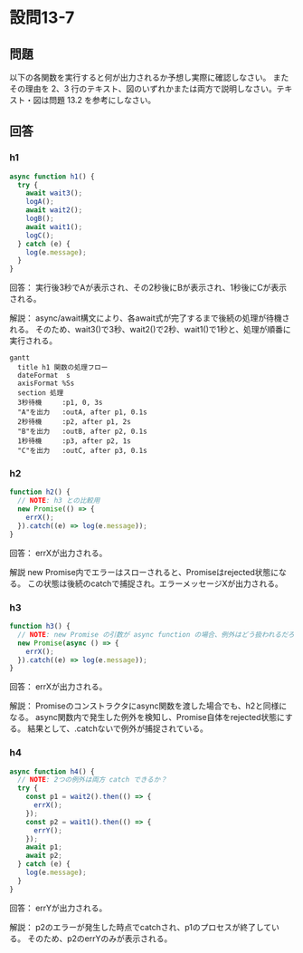 # 設問13-7
## 問題
以下の各関数を実行すると何が出力されるか予想し実際に確認しなさい。
またその理由を 2、3 行のテキスト、図のいずれかまたは両方で説明しなさい。テキスト・図は問題 13.2 を参考にしなさい。

## 回答
### h1

```js
async function h1() {
  try {
    await wait3();
    logA();
    await wait2();
    logB();
    await wait1();
    logC();
  } catch (e) {
    log(e.message);
  }
}

```
回答：
実行後3秒でAが表示され、その2秒後にBが表示され、1秒後にCが表示される。

解説：
async/await構文により、各await式が完了するまで後続の処理が待機される。
そのため、wait3()で3秒、wait2()で2秒、wait1()で1秒と、処理が順番に実行される。

```mermaid
gantt
  title h1 関数の処理フロー
  dateFormat  s
  axisFormat %Ss
  section 処理
  3秒待機     :p1, 0, 3s
  "A"を出力   :outA, after p1, 0.1s
  2秒待機     :p2, after p1, 2s
  "B"を出力   :outB, after p2, 0.1s
  1秒待機     :p3, after p2, 1s
  "C"を出力   :outC, after p3, 0.1s
```

### h2
```js
function h2() {
  // NOTE: h3 との比較用
  new Promise(() => {
    errX();
  }).catch((e) => log(e.message));
}
```
回答：
errXが出力される。

解説
new Promise内でエラーはスローされると、Promiseはrejected状態になる。
この状態は後続のcatchで捕捉され。エラーメッセージXが出力される。

### h3
```js
function h3() {
  // NOTE: new Promise の引数が async function の場合、例外はどう扱われるだろう
  new Promise(async () => {
    errX();
  }).catch((e) => log(e.message));
}
```
回答：
errXが出力される。

解説：
Promiseのコンストラクタにasync関数を渡した場合でも、h2と同様になる。
async関数内で発生した例外を検知し、Promise自体をrejected状態にする。
結果として、.catchないで例外が捕捉されている。

### h4
```js
async function h4() {
  // NOTE: 2つの例外は両方 catch できるか？
  try {
    const p1 = wait2().then(() => {
      errX();
    });
    const p2 = wait1().then(() => {
      errY();
    });
    await p1;
    await p2;
  } catch (e) {
    log(e.message);
  }
}
```
回答：
errYが出力される。

解説：
p2のエラーが発生した時点でcatchされ、p1のプロセスが終了している。
そのため、p2のerrYのみが表示される。
